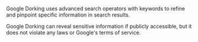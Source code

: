 ﻿Google Dorking uses advanced search operators with keywords to refine and pinpoint specific information in search results.

Google Dorking can reveal sensitive information if publicly accessible, but it does not violate any laws or Google's terms of service.
